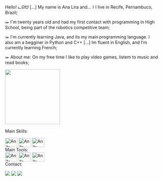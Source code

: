 Hello! ᓚᘏᗢ     [...] My name is Ana Lira and... ⫯ I live in Recife, Pernambuco, Brazil;

⪼ I'm twenty years old and had my first contact with programming in High School, being part of the robotics competitive team;

⪼ I'm currently learning Java, and its my main programming language. I also am a begginer in Python and C++ [...]
Im fluent in English, and I'm currently learning French;

⪼ About me: On my free time I like to play video games, listem to music and read books;

  <div>
  <img height="180cm" src="https://github-readme-stats.vercel.app/api?username=ashtarts&show_icons=true&theme=dark&include_all_commits=true&count_private=true"/>
  <div>  
    
  Main Skills:
  <div>
  <img align="center" alt="Ana-Java" height="30" width="40" src="https://cdn.jsdelivr.net/gh/devicons/devicon/icons/java/java-original.svg" />
  <img align="center" alt="Ana-Java" height="30" width="40" src="https://cdn.jsdelivr.net/gh/devicons/devicon/icons/python/python-original-wordmark.svg" />
  <img align="center" alt="Ana-Java" height="30" width="40" src="https://cdn.jsdelivr.net/gh/devicons/devicon/icons/c/c-original.svg" />
 <div>
  Main Tools:
     <div>
    <img align="center" alt="Ana-Java" height="30" width="40" src="https://cdn.jsdelivr.net/gh/devicons/devicon/icons/intellij/intellij-original.svg" />
    <img align="center" alt="Ana-Java" height="30" width="40" src="https://cdn.jsdelivr.net/gh/devicons/devicon/icons/pycharm/pycharm-original.svg" />
     <img align="center" alt="Ana-Java" height="30" width="40" src="https://cdn.jsdelivr.net/gh/devicons/devicon/icons/vscode/vscode-original-wordmark.svg" />
 
 <div>
Contact:

   <a href="https://www.instagram.com/ashtarts" target="blank"><img src="https://img.shields.io/badge/Instagram-E4405F?style=for-the-badge&logo=instagram&logoColor=white" target="blank"></a>
   <a href="mailto:anadelira1001@gmail.com" target="blank"><img src="https://img.shields.io/badge/Gmail-D14836?style=for-the-badge&logo=gmail&logoColor=white" target="blank"></a>
   <a href="https://www.linkedin.com/in/ana-lira-1103b7246/" target="blank"><img src="https://img.shields.io/badge/LinkedIn-0077B5?style=for-the-badge&logo=linkedin&logoColor=white" target="blank"></a>
 <div>
   

 
   
          
                                                                                                                                    
